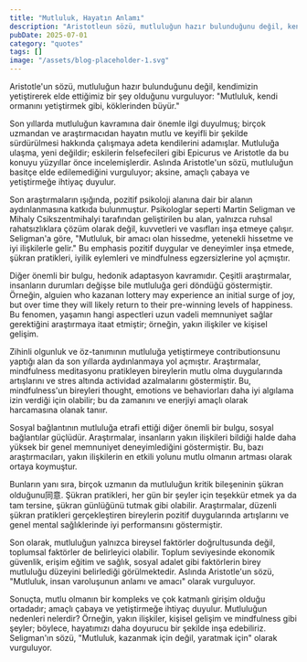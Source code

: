 ```yaml
---
title: "Mutluluk, Hayatın Anlamı"
description: "Aristotleun sözü, mutluluğun hazır bulunduğunu değil, kendimizin yetiştirerek elde ettiğimiz bir şey olduğunu vurguluyor Mutluluk, kendi ormanını y..."
pubDate: 2025-07-01
category: "quotes"
tags: []
image: "/assets/blog-placeholder-1.svg"
---
```


Aristotle'un sözü, mutluluğun hazır bulunduğunu değil, kendimizin yetiştirerek elde ettiğimiz bir şey olduğunu vurguluyor: "Mutluluk, kendi ormanını yetiştirmek gibi, köklerinden büyür."

Son yıllarda mutluluğun kavramına dair önemle ilgi duyulmuş; birçok uzmandan ve araştırmacıdan hayatın mutlu ve keyifli bir şekilde sürdürülmesi hakkında çalışmaya adeta kendilerini adamışlar. Mutluluğa ulaşma, yeni değildir; eskilerin felsefecileri gibi Epicurus ve Aristotle da bu konuyu yüzyıllar önce incelemişlerdir. Aslında Aristotle'un sözü, mutluluğun basitçe elde edilemediğini vurguluyor; aksine, amaçlı çabaya ve yetiştirmeğe ihtiyaç duyulur.

Son araştırmaların ışığında, pozitif psikoloji alanına dair bir alanın aydınlanmasına katkıda bulunmuştur. Psikologlar seperti Martin Seligman ve Mihaly Csikszentmihalyi tarafından geliştirilen bu alan, yalnızca ruhsal rahatsızlıklara çözüm olarak değil, kuvvetleri ve vasıfları inşa etmeye çalışır. Seligman'a göre, "Mutluluk, bir amacı olan hissedme, yetenekli hissetme ve iyi ilişkilerle gelir." Bu emphasis pozitif duygular ve deneyimler inşa etmede, şükran pratikleri, iyilik eylemleri ve mindfulness egzersizlerine yol açmıştır.

Diğer önemli bir bulgu, hedonik adaptasyon kavramıdır. Çeşitli araştırmalar, insanların durumları değişse bile mutluluğa geri döndüğü göstermiştir. Örneğin, alguien who kazanan lottery may experience an initial surge of joy, but over time they will likely return to their pre-winning levels of happiness. Bu fenomen, yaşamın hangi aspectleri uzun vadeli memnuniyet sağlar gerektiğini araştırmaya itaat etmiştir; örneğin, yakın ilişkiler ve kişisel gelişim.

Zihinli olgunluk ve öz-tanımının mutluluğa yetiştirmeye contributionsunu yaptığı alan da son yıllarda aydınlanmaya yol açmıştır. Araştırmalar, mindfulness meditasyonu pratikleyen bireylerin mutlu olma duygularında artışlarını ve stres altında actividad azalmalarını göstermiştir. Bu, mindfulness'un bireyleri thought, emotions ve behaviorları daha iyi algılama izin verdiği için olabilir; bu da zamanını ve enerjiyi amaçlı olarak harcamasına olanak tanıır.

Sosyal bağlantının mutluluğa etrafi ettiği diğer önemli bir bulgu, sosyal bağlantılar güçlüdür. Araştırmalar, insanların yakın ilişkileri bildiği halde daha yüksek bir genel memnuniyet deneyimlediğini göstermiştir. Bu, bazı araştırmacıları, yakın ilişkilerin en etkili yolunu mutlu olmanın artması olarak ortaya koymuştur.

Bunların yanı sıra, birçok uzmanın da mutluluğun kritik bileşeninin şükran olduğunu同意. Şükran pratikleri, her gün bir şeyler için teşekkür etmek ya da tam tersine, şükran günlüğünü tutmak gibi olabilir. Araştırmalar, düzenli şükran pratikleri gerçekleştiren bireylerin pozitif duygularında artışlarını ve genel mental sağlıklerinde iyi performansını göstermiştir.

Son olarak, mutluluğun yalnızca bireysel faktörler doğrultusunda değil, toplumsal faktörler de belirleyici olabilir. Toplum seviyesinde ekonomik güvenlik, erişim eğitim ve sağlık, sosyal adalet gibi faktörlerin birey mutluluğu düzeyini belirlediği görülmektedir. Aslında Aristotle'un sözü, "Mutluluk, insan varoluşunun anlamı ve amacı" olarak vurguluyor.

Sonuçta, mutlu olmanın bir kompleks ve çok katmanlı girişim olduğu ortadadır; amaçlı çabaya ve yetiştirmeğe ihtiyaç duyulur. Mutluluğun nedenleri nelerdir? Örneğin, yakın ilişkiler, kişisel gelişim ve mindfulness gibi şeyler; böylece, hayatımızı daha doyurucu bir şekilde inşa edebiliriz. Seligman'ın sözü, "Mutluluk, kazanmak için değil, yaratmak için" olarak vurguluyor.